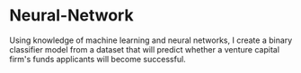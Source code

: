 # Neural-Network
Using knowledge of machine learning and neural networks, I create a binary classifier model from a dataset that will predict whether a venture capital firm's funds applicants will become successful.
